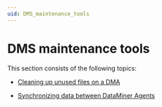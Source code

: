 ```yaml
---
uid: DMS_maintenance_tools
---
```


# DMS maintenance tools

This section consists of the following topics:

- [Cleaning up unused files on a DMA](Cleaning_up_unused_files_on_a_DMA.md)

- [Synchronizing data between DataMiner Agents](Synchronizing_data_between_DataMiner_Agents.md)
